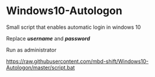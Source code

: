 # Windows10-Autologon
Small script that enables automatic login in windows 10 

Replace ***username*** and ***password***

Run as administrator


https://raw.githubusercontent.com/mbd-shift/Windows10-Autologon/master/script.bat
